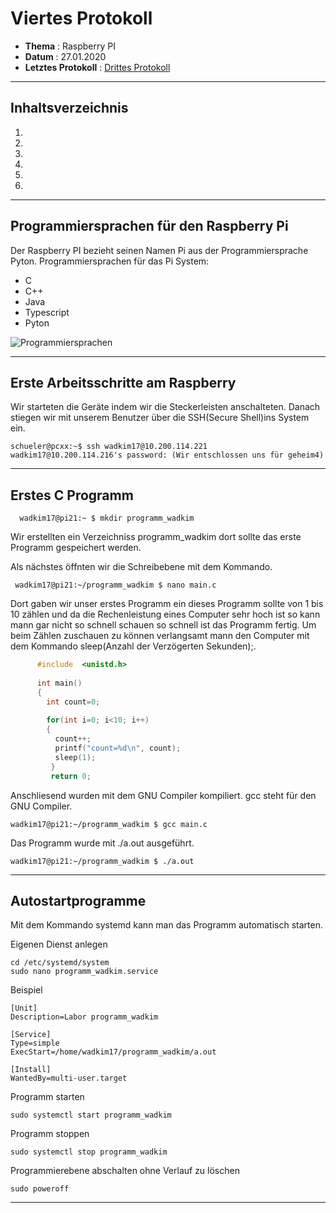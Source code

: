 # Viertes Protokoll  

* **Thema** : Raspberry PI 
* **Datum** : 27.01.2020 
* **Letztes Protokoll** : [Drittes Protokoll](https://github.com/HTLMechatronics/m17-3ahme-la1-sx/edit/wadkim17/wadkim17/protokolle/2020-01-20-wadkim17.md) 

-------------------------------------------------------------------------------------------------------------------------------- 

## Inhaltsverzeichnis 

1.  []()
1.  []()
1.  []()
1.  []() 
1.  []() 
1.  []() 

--------------------------------------------------------------------------------------------------------------------------------- 

 ## Programmiersprachen für den Raspberry Pi
 
 Der Raspberry PI bezieht seinen Namen Pi aus der Programmiersprache Pyton.
 Programmiersprachen für das Pi System:
 
* C
* C++
* Java
* Typescript
* Pyton
 
 
 ![Programmiersprachen](http://sogrady-media.redmonk.com/sogrady/files/2018/03/lang.rank_.118-1024x726.png)
 
---------------------------------------------------------------------------------------------------------------------------------

## Erste Arbeitsschritte am Raspberry

Wir starteten die Geräte indem wir die Steckerleisten anschalteten.
Danach stiegen wir mit unserem Benutzer über die SSH(Secure Shell)ins System ein.


    schueler@pcxx:~$ ssh wadkim17@10.200.114.221
    wadkim17@10.200.114.216's password: (Wir entschlossen uns für geheim4)

---------------------------------------------------------------------------------------------------------------------------------

## Erstes C Programm
```
  wadkim17@pi21:~ $ mkdir programm_wadkim
```
Wir erstellten ein Verzeichniss programm_wadkim dort sollte das erste Programm gespeichert werden.

Als nächstes öffnten wir die Schreibebene mit dem Kommando.
 ```
  wadkim17@pi21:~/programm_wadkim $ nano main.c 
 ````
Dort gaben wir unser erstes Programm ein dieses Programm sollte von 1 bis 10 zählen und da die Rechenleistung eines Computer sehr hoch ist so kann mann gar nicht so schnell schauen 
so schnell ist das Programm fertig. Um beim Zählen zuschauen zu können verlangsamt mann den Computer mit dem Kommando sleep(Anzahl der Verzögerten Sekunden);.
 
```C  #include  <stdio.h>
      #include  <unistd.h> 
      
      int main()
      {
        int count=0;
        
        for(int i=0; i<10; i++)
        {
          count++;
          printf("count=%d\n", count);
          sleep(1);                    
         }
         return 0;
```       

Anschliesend wurden mit dem GNU Compiler kompiliert.
gcc steht für den GNU Compiler.

    wadkim17@pi21:~/programm_wadkim $ gcc main.c 

Das Programm wurde mit ./a.out ausgeführt.

    wadkim17@pi21:~/programm_wadkim $ ./a.out 


---------------------------------------------------------------------------------------------------------------------------------

## Autostartprogramme

Mit dem Kommando systemd kann man das Programm automatisch starten.
      
Eigenen Dienst anlegen

    cd /etc/systemd/system
    sudo nano programm_wadkim.service
    
Beispiel

    [Unit]
    Description=Labor programm_wadkim
    
    [Service]
    Type=simple
    ExecStart=/home/wadkim17/programm_wadkim/a.out
    
    [Install]
    WantedBy=multi-user.target
    
Programm starten 
  
    sudo systemctl start programm_wadkim
   
Programm stoppen

    sudo systemctl stop programm_wadkim
    
Programmierebene abschalten ohne Verlauf zu löschen

    sudo poweroff

---------------------------------------------------------------------------------------------------------------------------------
